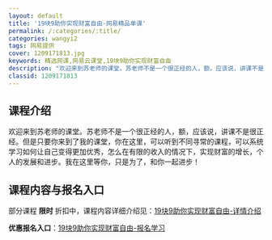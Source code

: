 ```yaml
---
layout: default
title: '19块9助你实现财富自由-网易精品单课'
permalink: /:categories/:title/
categories: wangyi2
tags: 网易提供
cover: 1209171813.jpg
keywords: 精选网课,网易云课堂,19块9助你实现财富自由
description: "欢迎来到苏老师的课堂。苏老师不是一个很正经的人，额，应该说，讲课不是很正经。但是只要你来到了我的课堂，你在这里，可以听到不同寻常的课程，可以系统学习如何让自己变得更加优秀，怎么在有限的收入的"
classid: 1209171813
---
```


## 课程介绍

欢迎来到苏老师的课堂。苏老师不是一个很正经的人，额，应该说，讲课不是很正经。但是只要你来到了我的课堂，你在这里，可以听到不同寻常的课程，可以系统学习如何让自己变得更加优秀，怎么在有限的收入的情况下，实现财富的增长，个人的发展和进步。我在这里等你，只是为了，和你一起进步！

## 课程内容与报名入口

部分课程 **限时** 折扣中，课程内容详细介绍见：[19块9助你实现财富自由-详情介绍](https://study.163.com/course/introduction/1209171813.htm?share=1&shareId=1025206652&utm_campaign=share&utm_medium=iphoneShare&utm_source=&utm_u=1025206652)

**优惠报名入口**：[19块9助你实现财富自由-报名学习](https://study.163.com/course/introduction/1209171813.htm?share=1&shareId=1025206652&utm_campaign=share&utm_medium=iphoneShare&utm_source=&utm_u=1025206652)

